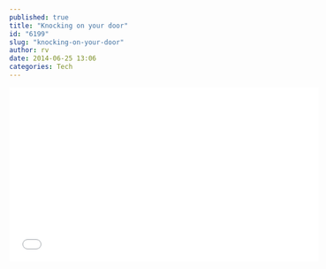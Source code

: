 ```yaml
---
published: true
title: "Knocking on your door"
id: "6199"
slug: "knocking-on-your-door"
author: rv
date: 2014-06-25 13:06
categories: Tech
---
```

<iframe width="560" height="315" src="//www.youtube.com/embed/TSqQ3D9Jxpc" frameborder="0" allowfullscreen></iframe>